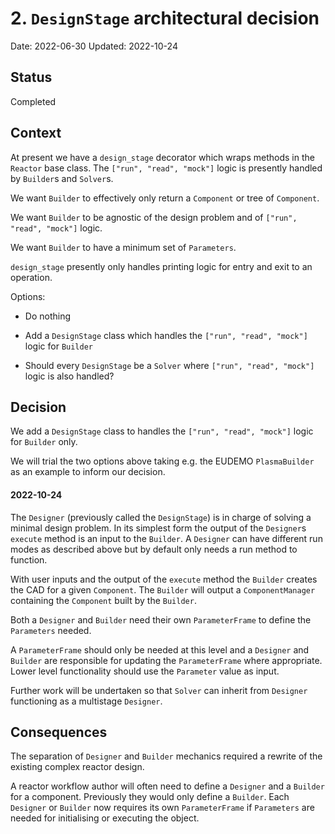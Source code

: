 # 2. `DesignStage` architectural decision

Date: 2022-06-30
Updated: 2022-10-24

## Status

Completed

## Context

At present we have a `design_stage` decorator which wraps methods in the `Reactor` base
class. The `["run", "read", "mock"]` logic is presently handled by `Builder`s and `Solver`s.

We want `Builder` to effectively only return a `Component` or tree of `Component`.

We want `Builder` to be agnostic of the design problem and of `["run", "read", "mock"]` logic.

We want `Builder` to have a minimum set of `Parameters`.

`design_stage` presently only handles printing logic for entry and exit to an operation.

Options:
* Do nothing
* Add a `DesignStage` class which handles the `["run", "read", "mock"]` logic for `Builder`

* Should every `DesignStage` be a `Solver` where `["run", "read", "mock"]` logic is also
handled?

## Decision

We add a `DesignStage` class to handles the  `["run", "read", "mock"]` logic for
`Builder` only.

We will trial the two options above taking e.g. the EUDEMO `PlasmaBuilder` as an example
to inform our decision.

#### 2022-10-24

The `Designer` (previously called the `DesignStage`) is in charge of solving a minimal design problem.
In its simplest form the output of the `Designer`s `execute` method is an input to the `Builder`.
A `Designer` can have different run modes as described above but by default only needs a run method to function.

With user inputs and the output of the `execute` method the `Builder` creates the CAD for a given `Component`.
The `Builder` will output a `ComponentManager` containing the `Component` built by the `Builder`.

Both a `Designer` and `Builder` need their own `ParameterFrame` to define the `Parameters` needed.

A `ParameterFrame` should only be needed at this level and a `Designer` and `Builder` are responsible for updating the
`ParameterFrame` where appropriate. Lower level functionality should use the `Parameter` value as input.

Further work will be undertaken so that `Solver` can inherit from `Designer` functioning as a multistage `Designer`.

## Consequences

The separation of `Designer` and `Builder` mechanics required a rewrite of the existing complex reactor design.

A reactor workflow author will often need to define a `Designer` and a `Builder` for a component.
Previously they would only define a `Builder`.
Each `Designer` or `Builder` now requires its own `ParameterFrame` if `Parameters` are needed for initialising or executing the object.
